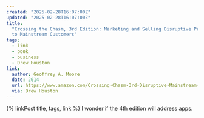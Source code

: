 ```yaml
---
created: "2025-02-28T16:07:00Z"
updated: "2025-02-28T16:07:00Z"
title:
  "Crossing the Chasm, 3rd Edition: Marketing and Selling Disruptive Products
  to Mainstream Customers"
tags:
  - link
  - book
  - business
  - Drew Houston
link:
  author: Geoffrey A. Moore
  date: 2014
  url: https://www.amazon.com/Crossing-Chasm-3rd-Disruptive-Mainstream-ebook/dp/B00DB3D81G
  via: Drew Houston
---
```


{% linkPost title, tags, link %} I wonder if the 4th edition will address apps.

